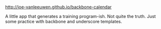 http://joe-vanleeuwen.github.io/backbone-calendar

A little app that generates a training program-ish. Not quite the truth. Just some practice with backbone and underscore templates.
